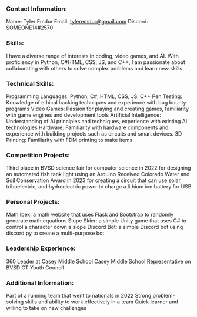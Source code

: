 ### Contact Information:

Name: Tyler Emdur
Email: tyleremdur@gmail.com
Discord: SOMEONE14#2570

### Skills:

I have a diverse range of interests in coding, video games, and AI. With proficiency in Python, C#HTML, CSS, JS, and C++, I am passionate about collaborating with others to solve complex problems and learn new skills.

### Technical Skills:

Programming Languages: Python, C#, HTML, CSS, JS, C++
Pen Testing: Knowledge of ethical hacking techniques and experience with bug bounty programs
Video Games: Passion for playing and creating games, familiarity with game engines and development tools
Artificial Intelligence: Understanding of AI principles and techniques, experience with existing AI technologies
Hardware: Familiarity with hardware components and experience with building projects such as circuits and smart devices.
3D Printing: Familiarity with FDM printing to make items

### Competition Projects:

Third place in BVSD science fair for computer science in 2022 for designing an automated fish tank light using an Arduino
Received Colorado Water and Soil Conservation Award in 2023 for creating a circuit that can use solar, triboelectric, and hydroelectric power to charge a lithium ion battery for USB

### Personal Projects:

Math Ibex: a math website that uses Flask and Bootstrap to randomly generate math equations
Slope Skier: a simple Unity game that uses C# to control a character down a slope
Discord Bot: a simple Discord bot using discord.py to create a multi-purpose bot

### Leadership Experience:

360 Leader at Casey Middle School
Casey Middle School Representative on BVSD GT Youth Council

### Additional Information:

Part of a running team that went to nationals in 2022
Strong problem-solving skills and ability to work effectively in a team
Quick learner and willing to take on new challenges
